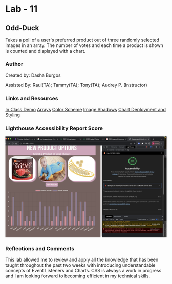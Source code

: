# Lab - 11

## Odd-Duck

Takes a poll of a user's preferred product out of three randomly selected images in an array. The number of votes and each time a product is shown is counted and displayed with a chart.

### Author

Created by: Dasha Burgos

Assisted By: Raul(TA); Tammy(TA); Tony(TA); Audrey P. (Instructor)

### Links and Resources

[In Class Demo](https://github.com/codefellows/seattle-code-201d97/tree/main/class-11/inclass-demo)
[Arrays](https://replit.com/@arpatterson31/Class-201d97-More-Array-Methods#index.js)
[Color Scheme](http://colormind.io/bootstrap/)
[Image Shadows](http://www.corelangs.com/css/box/image-shadow.html)
[Chart Deployment and Styling](https://www.chartjs.org/docs/latest/general/options.html)

### Lighthouse Accessibility Report Score

![Lighhouse Accessibility Report](img/Lab12-AccessibilityReport.png)

### Reflections and Comments

This lab allowed me to review and apply all the knowledge that has been taught throughout the past two weeks with introducing understandable concepts of Event Listeners and Charts. CSS is always a work in progress and I am looking forward to becoming efficient in my technical skills.
